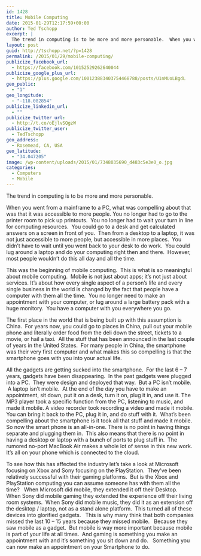 ```yaml
---
id: 1428
title: Mobile Computing
date: 2015-01-29T12:17:59+00:00
author: Ted Tschopp
excerpt: |
  The trend in computing is to be more and more personable.  When you went from a mainframe to a PC, what was compelling about that was that it was accessible to more people. Then from a desktop to a laptop, it was not just accessible to more people, but accessible in more places.  And this was the beginning of mobile computing.
layout: post
guid: http://tschopp.net/?p=1428
permalink: /2015/01/29/mobile-computing/
publicize_facebook_url:
  - https://facebook.com/10152529262640044
publicize_google_plus_url:
  - https://plus.google.com/100123883403754468788/posts/U1nMUoLBgdL
geo_public:
  - "1"
geo_longitude:
  - "-118.082854"
publicize_linkedin_url:
  - ""
publicize_twitter_url:
  - http://t.co/oEjlvSQgzW
publicize_twitter_user:
  - TedTschopp
geo_address:
  - Rosemead, CA, USA
geo_latitude:
  - "34.047205"
image: /wp-content/uploads/2015/01/7348035690_d483c5e3e0_o.jpg
categories:
  - Computers
  - Mobile
---
```

The trend in computing is to be more and more personable.

When you went from a mainframe to a PC, what was compelling about that was that it was accessible to more people. You no longer had to go to the printer room to pick up printouts.  You no longer had to wait your turn in line for computing resources.  You could go to a desk and get calculated answers on a screen in front of you.  Then from a desktop to a laptop, it was not just accessible to more people, but accessible in more places.  You didn’t have to wait until you went back to your desk to do work.  You could lug around a laptop and do your computing right then and there.  However, most people wouldn’t do this all day and all the time.

This was the beginning of mobile computing.  This is what is so meaningful about mobile computing.  Mobile is not just about apps; it’s not just about services. It’s about how every single aspect of a person’s life and every single business in the world is changed by the fact that people have a computer with them all the time.  You no longer need to make an appointment with your computer, or lug around a large battery pack with a huge monitory.  You have a computer with you everywhere you go.

The first place in the world that is being built up with this assumption is China.  For years now, you could go to places in China, pull out your mobile phone and literally order food from the deli down the street, tickets to a movie, or hail a taxi.  All the stuff that has been announced in the last couple of years in the United States.  For many people in China, the smartphone was their very first computer and what makes this so compelling is that the smartphone goes with you into your actual life.

All the gadgets are getting sucked into the smartphone.  For the last 6 – 7 years, gadgets have been disappearing.  In the past gadgets were plugged into a PC.  They were design and deployed that way.  But a PC isn’t mobile.  A laptop isn’t mobile.  At the end of the day you have to make an appointment, sit down, put it on a desk, turn it on, plug it in, and use it. The MP3 player took a specific function from the PC, listening to music, and made it mobile. A video recorder took recording a video and made it mobile. You can bring it back to the PC, plug it in, and do stuff with it.  What’s been compelling about the smartphone is it took all that stuff and made it mobile. So now the smart phone is an all-in-one. There is no point in having things separate and plugging them in.  This also means that there is no point in having a desktop or laptop with a bunch of ports to plug stuff in.  The rumored no-port MacBook Air makes a whole lot of sense in this new work.  It’s all on your phone which is connected to the cloud.

To see how this has affected the industry let’s take a look at Microsoft focusing on Xbox and Sony focusing on the PlayStation.  They’ve been relatively successful with their gaming platforms.  But is the Xbox and PlayStation computing you can assume someone has with them all the time?   When Microsoft did mobile, they extended it off their Desktop.  When Sony did mobile gaming they extended the experience off their living room systems.  When Sony did mobile music, they did it as an extension off the desktop / laptop, not as a stand alone platform.  This turned all of these devices into glorified gadgets.   This is why many think that both companies missed the last 10 &#8211; 15 years because they missed mobile.   Because they saw mobile as a gadget.  But mobile is way more important because mobile is part of your life at all times.  And gaming is something you make an appointment with and it’s something you sit down and do.   Something you can now make an appointment on your Smartphone to do.